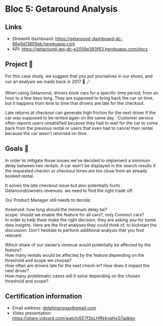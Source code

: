 # Bloc 5: Getaround Analysis

## Links
- Streamlit dashboard: https://getaround-dashboard-dc-86e9a13809ab.herokuapp.com
- API: https://getaround-api-dc-e2058e383f63.herokuapp.com/docs

## Project 🚧

For this case study, we suggest that you put yourselves in our shoes, and run an analysis we made back in 2017 🔮 🪄

When using Getaround, drivers book cars for a specific time period, from an hour to a few days long. They are supposed to bring back the car on time, but it happens from time to time that drivers are late for the checkout.

Late returns at checkout can generate high friction for the next driver if the car was supposed to be rented again on the same day : Customer service often reports users unsatisfied because they had to wait for the car to come back from the previous rental or users that even had to cancel their rental because the car wasn’t returned on time.

## Goals 🎯

In order to mitigate those issues we’ve decided to implement a minimum delay between two rentals. A car won’t be displayed in the search results if the requested checkin or checkout times are too close from an already booked rental.

It solves the late checkout issue but also potentially hurts Getaround/owners revenues: we need to find the right trade off.

Our Product Manager still needs to decide:

threshold: how long should the minimum delay be? </br>
scope: should we enable the feature for all cars?, only Connect cars? </br>
In order to help them make the right decision, they are asking you for some data insights. Here are the first analyses they could think of, to kickstart the discussion. Don’t hesitate to perform additional analysis that you find relevant.

Which share of our owner’s revenue would potentially be affected by the feature? </br>
How many rentals would be affected by the feature depending on the threshold and scope we choose? </br>
How often are drivers late for the next check-in? How does it impact the next driver? </br>
How many problematic cases will it solve depending on the chosen threshold and scope? </br>

## Certification information
* Email address: delphinecesar@gmail.com
* Video presentation: https://share.vidyard.com/watch/EE7f2pLHfN4nqHyG7adbko
